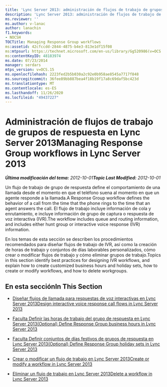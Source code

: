 ```yaml
---
title: 'Lync Server 2013: administración de flujos de trabajo de grupos de respuesta'
description: 'Lync Server 2013: administración de flujos de trabajo de grupos de respuesta.'
ms.reviewer: ''
ms.author: v-lanac
author: lanachin
f1.keywords:
- NOCSH
TOCTitle: Managing Response Group workflows
ms:assetid: 42cfccdd-2844-4875-b4e3-813e1df15f08
ms:mtpsurl: https://technet.microsoft.com/en-us/library/Gg520986(v=OCS.15)
ms:contentKeyID: 48183974
ms.date: 07/23/2014
manager: serdars
mtps_version: v=OCS.15
ms.openlocfilehash: 2223fed2b5b030a2c92e0b958ae8545a7717f848
ms.sourcegitcommit: 36fee89bb887bea4f18b19f17a8c69daf5bc423d
ms.translationtype: MT
ms.contentlocale: es-ES
ms.lasthandoff: 11/26/2020
ms.locfileid: "49437227"
---
```

# <a name="managing-response-group-workflows-in-lync-server-2013"></a><span data-ttu-id="dbd56-103">Administración de flujos de trabajo de grupos de respuesta en Lync Server 2013</span><span class="sxs-lookup"><span data-stu-id="dbd56-103">Managing Response Group workflows in Lync Server 2013</span></span>

<div data-xmlns="http://www.w3.org/1999/xhtml">

<div class="topic" data-xmlns="http://www.w3.org/1999/xhtml" data-msxsl="urn:schemas-microsoft-com:xslt" data-cs="https://msdn.microsoft.com/">

<div data-asp="https://msdn2.microsoft.com/asp">



</div>

<div id="mainSection">

<div id="mainBody"><span data-ttu-id="dbd56-104">

<span> </span></span><span class="sxs-lookup"><span data-stu-id="dbd56-104">

<span> </span></span></span>

<span data-ttu-id="dbd56-105">_**Última modificación del tema:** 2012-10-01_</span><span class="sxs-lookup"><span data-stu-id="dbd56-105">_**Topic Last Modified:** 2012-10-01_</span></span>

<span data-ttu-id="dbd56-106">Un flujo de trabajo de grupo de respuesta define el comportamiento de una llamada desde el momento en que el teléfono suena al momento en que un agente responde a la llamada.</span><span class="sxs-lookup"><span data-stu-id="dbd56-106">A Response Group workflow defines the behavior of a call from the time that the phone rings to the time that an agent answers the call.</span></span> <span data-ttu-id="dbd56-107">El flujo de trabajo incluye información de cola y enrutamiento, e incluye información de grupo de captura o respuesta de voz interactiva (IVR).</span><span class="sxs-lookup"><span data-stu-id="dbd56-107">The workflow includes queue and routing information, and includes either hunt group or interactive voice response (IVR) information.</span></span>

<span data-ttu-id="dbd56-108">En los temas de esta sección se describen los procedimientos recomendados para diseñar flujos de trabajo de IVR, así como la creación de horas de trabajo y conjuntos de días laborables personalizados, cómo crear o modificar flujos de trabajo y cómo eliminar grupos de trabajo.</span><span class="sxs-lookup"><span data-stu-id="dbd56-108">Topics in this section identify best practices for designing IVR workflows, and explain how to create customized business hours and holiday sets, how to create or modify workflows, and how to delete workgroups.</span></span>

<div>

## <a name="in-this-section"></a><span data-ttu-id="dbd56-109">En esta sección</span><span class="sxs-lookup"><span data-stu-id="dbd56-109">In This Section</span></span>

  - [<span data-ttu-id="dbd56-110">Diseñar flujos de llamada para respuestas de voz interactivas en Lync Server 2013</span><span class="sxs-lookup"><span data-stu-id="dbd56-110">Design interactive voice response call flows in Lync Server 2013</span></span>](lync-server-2013-design-interactive-voice-response-call-flows.md)

  - [<span data-ttu-id="dbd56-111">Faculta Definir las horas de trabajo del grupo de respuesta en Lync Server 2013</span><span class="sxs-lookup"><span data-stu-id="dbd56-111">(Optional) Define Response Group business hours in Lync Server 2013</span></span>](lync-server-2013-optional-define-response-group-business-hours.md)

  - [<span data-ttu-id="dbd56-112">Faculta Definir conjuntos de días festivos de grupos de respuesta en Lync Server 2013</span><span class="sxs-lookup"><span data-stu-id="dbd56-112">(Optional) Define Response Group holiday sets in Lync Server 2013</span></span>](lync-server-2013-optional-define-response-group-holiday-sets.md)

  - [<span data-ttu-id="dbd56-113">Crear o modificar un flujo de trabajo en Lync Server 2013</span><span class="sxs-lookup"><span data-stu-id="dbd56-113">Create or modify a workflow in Lync Server 2013</span></span>](lync-server-2013-create-or-modify-a-workflow.md)

  - [<span data-ttu-id="dbd56-114">Eliminar un flujo de trabajo en Lync Server 2013</span><span class="sxs-lookup"><span data-stu-id="dbd56-114">Delete a workflow in Lync Server 2013</span></span>](lync-server-2013-delete-a-workflow.md)

<span data-ttu-id="dbd56-115"></div>

</div>

<span> </span>

</div>

</div>

</span><span class="sxs-lookup"><span data-stu-id="dbd56-115"></div>

</div>

<span> </span>

</div>

</div>

</span></span></div>

